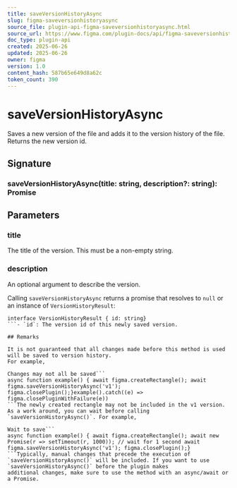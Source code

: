```yaml
---
title: saveVersionHistoryAsync
slug: figma-saveversionhistoryasync
source_file: plugin-api-figma-saveversionhistoryasync.html
source_url: https://www.figma.com/plugin-docs/api/figma-saveversionhistoryasync/
doc_type: plugin-api
created: 2025-06-26
updated: 2025-06-26
owner: figma
version: 1.0
content_hash: 587b65e649d8a62c
token_count: 390
---
```

# saveVersionHistoryAsync

Saves a new version of the file and adds it to the version history of the file. Returns the new version id.

## Signature

### saveVersionHistoryAsync(title: string, description?: string): Promise

## Parameters

### title

The title of the version. This must be a non-empty string.

### description

An optional argument to describe the version.

Calling `saveVersionHistoryAsync` returns a promise that resolves to `null` or an instance of `VersionHistoryResult`:

```
interface VersionHistoryResult { id: string}
```- `id`: The version id of this newly saved version.

## Remarks

It is not guaranteed that all changes made before this method is used will be saved to version history.
For example,

Changes may not all be saved```
async function example() { await figma.createRectangle(); await figma.saveVersionHistoryAsync('v1'); figma.closePlugin();}example().catch((e) => figma.closePluginWithFailure(e))
```The newly created rectangle may not be included in the v1 version. As a work around, you can wait before calling `saveVersionHistoryAsync()`. For example,

Wait to save```
async function example() { await figma.createRectangle(); await new Promise(r => setTimeout(r, 1000)); // wait for 1 second await figma.saveVersionHistoryAsync('v1'); figma.closePlugin();}
```Typically, manual changes that precede the execution of `saveVersionHistoryAsync()` will be included. If you want to use `saveVersionHistoryAsync()` before the plugin makes
additional changes, make sure to use the method with an async/await or a Promise.